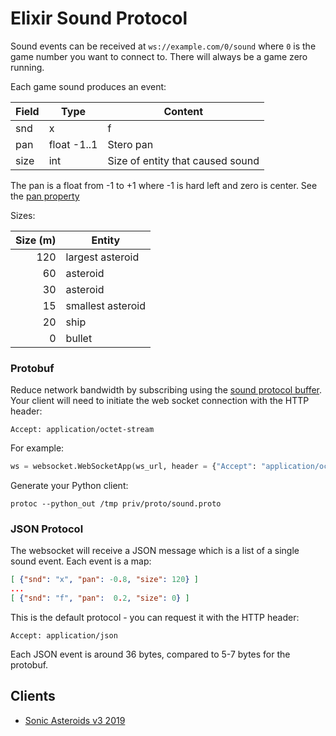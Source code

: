 # Elixir Sound Protocol

Sound events can be received at `ws://example.com/0/sound` where `0` is the game number you want to connect to. There will always be a game zero running.

Each game sound produces an event:

| Field | Type           | Content                          |
| ----- | -------------- | -------------------------------- |
| snd   | x|f            | eXplosion or shot Fired          |
| pan   | float -1..1    | Stero pan                        |
| size  | int            | Size of entity that caused sound |

The pan is a float from -1 to +1 where -1 is hard left and zero is center. See the [pan property](https://developer.apple.com/documentation/avfoundation/avaudioplayer/1390884-pan)

Sizes:

| Size (m) | Entity            |
| -------: | ----------------- |
|     120  | largest asteroid  |
|      60  | asteroid          |
|      30  | asteroid          |
|      15  | smallest asteroid |
|      20  | ship              |
|       0  | bullet            |

### Protobuf

Reduce network bandwidth by subscribing using the [sound protocol buffer](priv/proto/sound.proto). Your client will need to initiate the web socket connection with the HTTP header:

    Accept: application/octet-stream

For example:

```python
ws = websocket.WebSocketApp(ws_url, header = {"Accept": "application/octet-stream"}, ...
```

Generate your Python client:

    protoc --python_out /tmp priv/proto/sound.proto

### JSON Protocol

The websocket will receive a JSON message which is a list of a single sound event. Each event is a map:

```json
[ {"snd": "x", "pan": -0.8, "size": 120} ]
...
[ {"snd": "f", "pan":  0.2, "size": 0} ]
```

This is the default protocol - you can request it with the HTTP header:

    Accept: application/json

Each JSON event is around 36 bytes, compared to 5-7 bytes for the protobuf.

## Clients

* [Sonic Asteroids v3 2019](https://github.com/jrothwell/sonic-asteroids)
